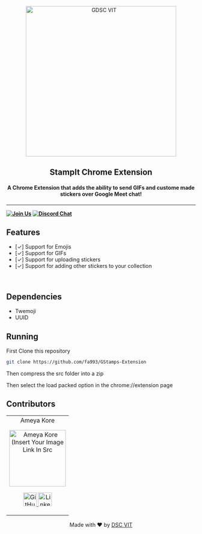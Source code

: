 <p align="center">
<a href="https://dscvit.com">
	<img width="400" src="https://user-images.githubusercontent.com/56252312/159312411-58410727-3933-4224-b43e-4e9b627838a3.png#gh-light-mode-only" alt="GDSC VIT"/>
</a>
	<h2 align="center"> StampIt Chrome Extension </h2>
	<h4 align="center"> A Chrome Extension that adds the ability to send GIFs and custome made stickers over Google Meet chat! <h4>
</p>

---

[![Join Us](https://img.shields.io/badge/Join%20Us-Developer%20Student%20Clubs-red)](https://dsc.community.dev/vellore-institute-of-technology/)
[![Discord Chat](https://img.shields.io/discord/760928671698649098.svg)](https://discord.gg/498KVdSKWR)

[comment]: # '[![DOCS](https://img.shields.io/badge/Documentation-see%20docs-green?style=flat-square&logo=appveyor)](INSERT_LINK_FOR_DOCS_HERE)
[![UI ](https://img.shields.io/badge/User%20Interface-Link%20to%20UI-orange?style=flat-square&logo=appveyor)](INSERT_UI_LINK_HERE)'

## Features

- [✓] Support for Emojis
- [✓] Support for GIFs
- [✓] Support for uploading stickers
- [✓] Support for adding other stickers to your collection

<br>

## Dependencies

- Twemoji
- UUID

## Running

First Clone this repository

```bash
git clone https://github.com/fa993/GStamps-Extension
```

Then compress the src folder into a zip

Then select the load packed option in the chrome://extension page

## Contributors

<table>
	<tr align="center">
		<td>
		Ameya Kore
		<p align="center">
			<img src = "https://dscvit.com/images/dsc-logo-square.svg" width="150" height="150" alt="Ameya Kore (Insert Your Image Link In Src">
		</p>
			<p align="center">
				<a href = "https://github.com/fa993">
					<img src = "http://www.iconninja.com/files/241/825/211/round-collaboration-social-github-code-circle-network-icon.svg" width="36" height = "36" alt="GitHub"/>
				</a>
				<a href = "https://www.linkedin.com/in/ameya-kore-925620239/">
					<img src = "http://www.iconninja.com/files/863/607/751/network-linkedin-social-connection-circular-circle-media-icon.svg" width="36" height="36" alt="LinkedIn"/>
				</a>
			</p>
		</td>
	</tr>
</table>

<p align="center">
	Made with ❤ by <a href="https://dscvit.com">DSC VIT</a>
</p>
